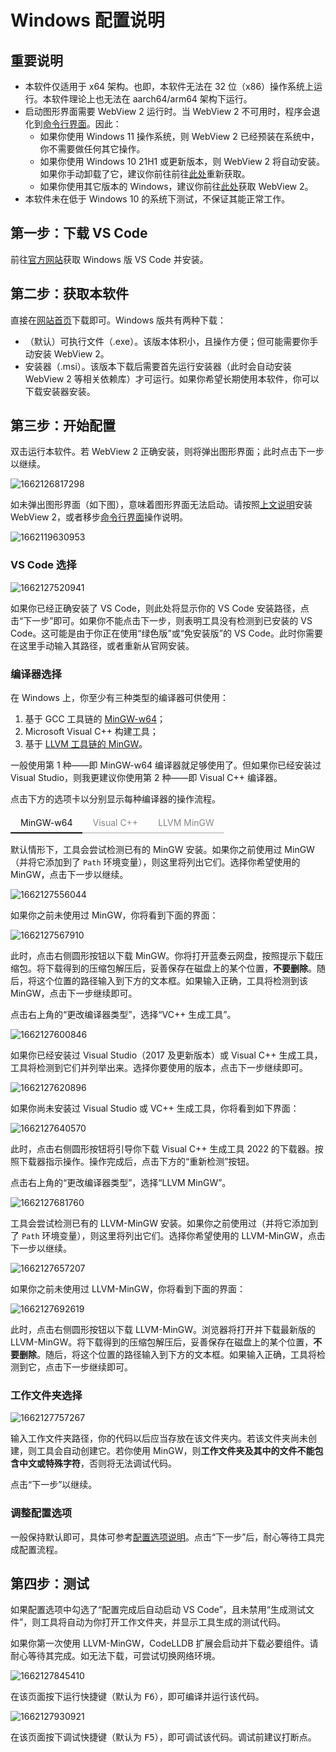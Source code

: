 # Windows 配置说明

## 重要说明

- 本软件仅适用于 x64 架构。也即，本软件无法在 32 位（x86）操作系统上运行。本软件理论上也无法在 aarch64/arm64 架构下运行。
- 启动图形界面需要 WebView 2 运行时。当 WebView 2 不可用时，程序会退化到[命令行界面](./cli)。因此：
  - 如果你使用 Windows 11 操作系统，则 WebView 2 已经预装在系统中，你不需要做任何其它操作。
  - 如果你使用 Windows 10 21H1 或更新版本，则 WebView 2 将自动安装。如果你手动卸载了它，建议你前往前往[此处](https://go.microsoft.com/fwlink/p/?LinkId=2124703)重新获取。
  - 如果你使用其它版本的 Windows，建议你前往[此处](https://go.microsoft.com/fwlink/p/?LinkId=2124703)获取 WebView 2。
- 本软件未在低于 Windows 10 的系统下测试，不保证其能正常工作。

## 第一步：下载 VS Code

前往[官方网站](https://code.visualstudio.com/)获取 Windows 版 VS Code 并安装。

## 第二步：获取本软件

直接在[网站首页](https://v4.vscch.tk/)下载即可。Windows 版共有两种下载：

- （默认）可执行文件（.exe）。该版本体积小，且操作方便；但可能需要你手动安装 WebView 2。
- 安装器（.msi）。该版本下载后需要首先运行安装器（此时会自动安装 WebView 2 等相关依赖库）才可运行。如果你希望长期使用本软件，你可以下载安装器安装。

## 第三步：开始配置

双击运行本软件。若 WebView 2 正确安装，则将弹出图形界面；此时点击下一步以继续。

![1662126817298](image/windows/1662126817298.png)

如未弹出图形界面（如下图），意味着图形界面无法启动。请按照[上文说明](#重要说明)安装 WebView 2，或者移步[命令行界面](./cli)操作说明。

![1662119630953](image/windows/1662119630953.png)

### VS Code 选择

![1662127520941](image/windows/1662127520941.png)

如果你已经正确安装了 VS Code，则此处将显示你的 VS Code 安装路径，点击“下一步”即可。如果你不能点击下一步，则表明工具没有检测到已安装的 VS Code。这可能是由于你正在使用“绿色版”或“免安装版”的 VS Code。此时你需要在这里手动输入其路径，或者重新从官网安装。

### 编译器选择

在 Windows 上，你至少有三种类型的编译器可供使用：

1. 基于 GCC 工具链的 [MinGW-w64](https://mingw-w64.org)；
2. Microsoft Visual C++ 构建工具；
3. 基于 [LLVM 工具链的 MinGW](https://github.com/mstorsjo/llvm-mingw)。

一般使用第 1 种——即 MinGW-w64 编译器就足够使用了。但如果你已经安装过 Visual Studio，则我更建议你使用第 2 种——即 Visual C++ 编译器。

点击下方的选项卡以分别显示每种编译器的操作流程。
 
<style>
.tabs {
  display: flex;
  flex-wrap: wrap;
  align-items: flex-end;
  margin-bottom: 15px;
  --color: 16 16 16
}
.tab {
  --text-opacity: 0.5;
  --border-opacity: 0.2;
  box-sizing: border-box;
  border-width: 0;
  position: relative;
  display: inline-flex;
  cursor: pointer;
  user-select: none;
  flex-wrap: wrap;
  align-items: center;
  justify-content: center;
  text-align: center;
  height: 2rem;
  font-size: .875rem;
  line-height: 1.25rem;
  line-height: 2;
  color: rgba(var(--color) / var(--text-opacity));
  border-color:  rgba(var(--color) / var(--border-opacity));
  padding-left: 1rem;
  padding-right: 1rem;
  border-style: solid;
  border-bottom-width: 2px;
}
.tab.tab-active {
  --text-opacity: 1;
  --border-opacity: 1;
}
.tab:hover {
  text-decoration: none;
  --text-opacity: 1;
}
</style>

<div class="tabs">
  <a class="tab tab-active" data-target="tabMingw">MinGW-w64</a> 
  <a class="tab" data-target="tabMsvc">Visual C++</a> 
  <a class="tab" data-target="tabLlvm">LLVM MinGW</a>
</div>

<div markdown="1" id="tabMingw">

默认情形下，工具会尝试检测已有的 MinGW 安装。如果你之前使用过 MinGW（并将它添加到了 `Path` 环境变量），则这里将列出它们。选择你希望使用的 MinGW，点击下一步以继续。

![1662127556044](image/windows/1662127556044.png)

如果你之前未使用过 MinGW，你将看到下面的界面：

![1662127567910](image/windows/1662127567910.png)

此时，点击右侧圆形按钮以下载 MinGW。你将打开蓝奏云网盘，按照提示下载压缩包。将下载得到的压缩包解压后，妥善保存在磁盘上的某个位置，**不要删除**。随后，将这个位置的路径输入到下方的文本框。如果输入正确，工具将检测到该 MinGW，点击下一步继续即可。

</div>

<div markdown="1" id="tabMsvc">

点击右上角的“更改编译器类型”，选择“VC++ 生成工具”。

![1662127600846](image/windows/1662127600846.png)

如果你已经安装过 Visual Studio（2017 及更新版本）或 Visual C++ 生成工具，工具将检测到它们并列举出来。选择你要使用的版本，点击下一步继续即可。

![1662127620896](image/windows/1662127620896.png)

如果你尚未安装过 Visual Studio 或 VC++ 生成工具，你将看到如下界面：

![1662127640570](image/windows/1662127640570.png)

此时，点击右侧圆形按钮将引导你下载 Visual C++ 生成工具 2022 的下载器。按照下载器指示操作。操作完成后，点击下方的“重新检测”按钮。

</div>

<div markdown="1" id="tabLlvm">

点击右上角的“更改编译器类型”，选择“LLVM MinGW”。

![1662127681760](image/windows/1662127681760.png)

工具会尝试检测已有的 LLVM-MinGW 安装。如果你之前使用过（并将它添加到了 `Path` 环境变量），则这里将列出它们。选择你希望使用的 LLVM-MinGW，点击下一步以继续。

![1662127657207](image/windows/1662127657207.png)

如果你之前未使用过 LLVM-MinGW，你将看到下面的界面：

![1662127692619](image/windows/1662127692619.png)

此时，点击右侧圆形按钮以下载 LLVM-MinGW。浏览器将打开并下载最新版的 LLVM-MinGW。将下载得到的压缩包解压后，妥善保存在磁盘上的某个位置，**不要删除**。随后，将这个位置的路径输入到下方的文本框。如果输入正确，工具将检测到它，点击下一步继续即可。

</div>

### 工作文件夹选择

![1662127757267](image/windows/1662127757267.png)

输入工作文件夹路径，你的代码以后应当存放在该文件夹内。若该文件夹尚未创建，则工具会自动创建它。若你使用 MinGW，则**工作文件夹及其中的文件不能包含中文或特殊字符**，否则将无法调试代码。

点击“下一步”以继续。

### 调整配置选项

一般保持默认即可，具体可参考[配置选项说明](./options.md)。点击“下一步”后，耐心等待工具完成配置流程。

## 第四步：测试

如果配置选项中勾选了“配置完成后自动启动 VS Code”，且未禁用“生成测试文件”，则工具将自动为你打开工作文件夹，并显示工具生成的测试代码。

如果你第一次使用 LLVM-MinGW，CodeLLDB 扩展会启动并下载必要组件。请耐心等待其完成。如无法下载，可尝试切换网络环境。

![1662127845410](image/windows/1662127845410.png)

在该页面按下运行快捷键（默认为 <kbd>F6</kbd>），即可编译并运行该代码。

![1662127930921](image/windows/1662127930921.png)

在该页面按下调试快捷键（默认为 <kbd>F5</kbd>），即可调试该代码。调试前建议打断点。

<script>
document.querySelectorAll(".tabs").forEach(e => {
  const pairs = [...e.querySelectorAll(".tab")].flatMap((t) => {
    const targetId = t.getAttribute("data-target");
    if (targetId === null) return [];
    const target = document.getElementById(targetId);
    if (target === null) return [];
    return [[t, target]];
  });
  pairs.forEach(([t, c]) => {
    // init
    if (!t.classList.contains("tab-active")) {
      c.style.display = "none";
    }
    // add handler
    t.addEventListener("click", () => {
      pairs.forEach(([ta, ca]) => {
        ta.classList.remove("tab-active");
        ca.style.display = "none";
      });
      t.classList.add("tab-active");
      c.style.display = "unset";
    });
  });
})
</script>
